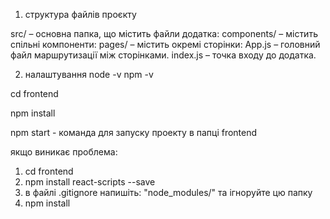 1) структура файлів проєкту

src/ – основна папка, що містить файли додатка:
components/ – містить спільні компоненти:
pages/ – містить окремі сторінки:
App.js – головний файл маршрутизації між сторінками.
index.js – точка входу до додатка.

2) налаштування 
node -v
npm -v

cd frontend

npm install

npm start - команда для запуску проекту в папці frontend

якщо виникає проблема: 
1) cd frontend
2) npm install react-scripts --save
3) в файлі .gitignore напишіть: "node_modules/" та ігноруйте цю папку 
3) npm install